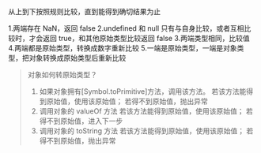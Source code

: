 从上到下按照规则比较，直到能得到确切结果为止

1.两端存在 NaN，返回 false 
2.undefined 和 null 只有与自身比较，或者互相比较时，才会返回 true，和其他原始类型比较返回 false
3.两端类型相同，比较值
4.两端都是原始类型，转换成数字重新比较
5.一端是原始类型，一端是对象类型，把对象转换成原始类型后重新比较



> 对象如何转原始类型？ 
> 
> 1.   如果对象拥有[Symbol.toPrimitive]方法，调用该方法。 
> 	若该方法能得到原始值，使用该原始值；
> 	若得不到原始值，抛出异常 
> 2.   调用对象的 valueOf 方法
> 	若该方法能得到原始值，使用该原始值；
> 	若得不到原始值，进入下一步 
> 3.   调用对象的 toString 方法
> 	若该方法能得到原始值，使用该原始值；
> 	若得不到原始值，抛出异常